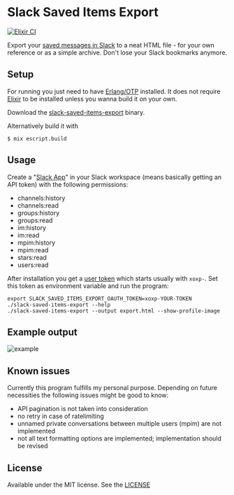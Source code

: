 # Slack Saved Items Export

[![Elixir CI](https://github.com/MMore/slack-saved-items-export/actions/workflows/elixir.yml/badge.svg)](https://github.com/MMore/slack-saved-items-export/actions/workflows/elixir.yml)

Export your [saved messages in Slack](https://slack.com/intl/en-de/help/articles/360042650274-Save-messages-and-files-) to a neat HTML file - for your own reference or as a simple archive. Don't lose your Slack bookmarks anymore.

## Setup

For running you just need to have [Erlang/OTP](https://medium.com/@brucifi/erlang-quick-install-a3b7fd96947f) installed. It does not require [Elixir](https://elixir-lang.org/install.html) to be installed unless you wanna build it on your own.

Download the [slack-saved-items-export](https://github.com/MMore/slack-saved-items-export/releases) binary.

Alternatively build it with

```
$ mix escript.build
```

## Usage

Create a "[Slack App](https://api.slack.com/authentication/basics)" in your Slack workspace (means basically getting an API token) with the following permissions:
- channels:history
- channels:read
- groups:history
- groups:read
- im:history
- im:read
- mpim:history
- mpim:read
- stars:read
- users:read

After installation you get a [user token](https://api.slack.com/authentication/token-types#user) which starts usually with `xoxp-`. Set this token as environment variable and run the program:

```
export SLACK_SAVED_ITEMS_EXPORT_OAUTH_TOKEN=xoxp-YOUR-TOKEN
./slack-saved-items-export --help
./slack-saved-items-export --output export.html --show-profile-image
```

## Example output

![example](https://user-images.githubusercontent.com/172760/110870228-53744480-82cc-11eb-8400-af95e369f858.png)

## Known issues

Currently this program fulfills my personal purpose. Depending on future necessities the following issues might be good to know:

- API pagination is not taken into consideration
- no retry in case of ratelimiting
- unnamed private conversations between multiple users (mpim) are not implemented
- not all text formatting options are implemented; implementation should be revised

## License

Available under the MIT license. See the [LICENSE](LICENSE)
